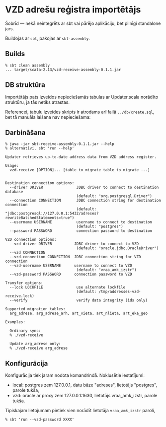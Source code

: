 # VZD adrešu reģistra importētājs

Šobrīd — nekā neintegrēts ar sbt vai pārējo aplikāciju, bet pilnīgi standalone jars.

Buildojas ar `sbt`, pakojas ar `sbt-assembly`.

## Builds

    % sbt clean assembly
    ... target/scala-2.13/vzd-receive-assembly-0.1.1.jar


## DB struktūra

Importētājs pats izveidos nepieciešamās tabulas ar Updater.scala norādīto struktūru, ja tās netiks atrastas.

Referencei, tabulu izveides skripts ir atrodams arī failā `../db/create.sql`, bet tā manuāla laišana nav nepieciešama:


## Darbināšana

    % java -jar sbt-receive-assembly-0.1.1.jar --help
    % alternatīvi, sbt 'run --help'

    Updater retrieves up-to-date address data from VZD address register.

    Usage:
      vzd-receive [OPTION]... [table_to_migrate table_to_migrate ...]


    Destination connection options:
      --driver DRIVER               JDBC driver to connect to destination database
                                    (default: "org.postgresql.Driver")
      --connection CONNECTION       JDBC connection string for destination connection
                                    (default: "jdbc:postgresql://127.0.0.1:5432/adreses?rewriteBatchedStatements=true")
      --username USERNAME           username to connect to destination
                                    (default: "postgres")
      --password PASSWORD           connection password to destination

    VZD connection options:
      --vzd-driver DRIVER          JDBC driver to connect to VZD
                                    (default: "oracle.jdbc.OracleDriver")
      --vzd CONNECTION
      --vzd-connection CONNECTION  JDBC connection string for VZD connection
      --vzd-username USERNAME      username to connect to VZD
                                    (default: "vraa_amk_izstr")
      --vzd-password PASSWORD      connection password to VZD

    Transfer options:
      --lock LOCKFILE               use alternate lockfile
                                    (default: /tmp/addresses-vzd-receive.lock)
      --verify                      verify data integrity (ids only)

    Supported migration tables:
      arg_adrese, arg_adrese_arh, art_vieta, art_nlieta, art_eka_geo

    Examples:

      Ordinary sync:
      % ./vzd-receive

      Update arg_adrese only:
      % ./vzd-receive arg_adrese


      

## Konfigurācija

Konfigurācija tiek jaram nodota komandrindā. Noklusētie iestatījumi:

- local: postgres zem 127.0.0.1, datu bāze "adreses", lietotājs "postgres", parole tukša,
- vzd: oracle ar proxy zem 127.0.0.1:1630, lietotājs vraa_amk_izstr, parole tukša.

Tipiskajam lietojumam pietiek vien norādīt lietotāja `vraa_amk_izstr` paroli,

    % sbt 'run --vzd-password XXXX'


